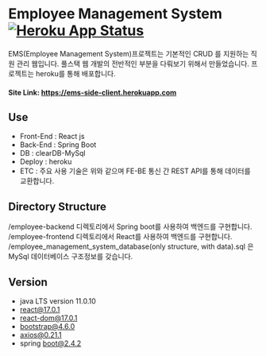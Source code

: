 
# Employee Management System [![Heroku App Status](https://img.shields.io/badge/heroku-up-brightgreen?style=flat&logo=heroku)](https://ems-side-client.herokuapp.com)


EMS(Employee Management System)프로젝트는 기본적인 CRUD 를 지원하는 직원 관리 웹입니다. 풀스택 웹 개발의 전반적인 부분을 다뤄보기 위해서 만들었습니다. 프로젝트는 heroku를 통해 배포합니다.   
#### Site Link: **https://ems-side-client.herokuapp.com**

## Use
- Front-End :  React js
- Back-End : Spring Boot
- DB : clearDB-MySql
- Deploy : heroku
- ETC : 주요 사용 기술은 위와 같으며 FE-BE 통신 간 REST API를 통해 데이터를 교환합니다.

## Directory Structure
/employee-backend 디렉토리에서 Spring boot를 사용하여 백엔드를 구현합니다.  
/employee-frontend 디렉토리에서 React를 사용하여 백엔드를 구현합니다.  
/employee_management_system_database(only structure, with data).sql 은 MySql 데이터베이스 구조정보를 갖습니다.  

## Version
- java LTS version 11.0.10
- react@17.0.1
- react-dom@17.0.1
- bootstrap@4.6.0
- axios@0.21.1
- spring boot@2.4.2

